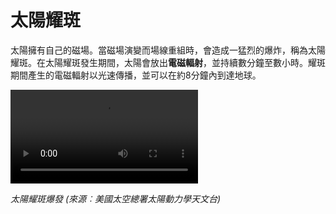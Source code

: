 # 太陽耀斑

太陽擁有自己的磁場。當磁場演變而場線重組時，會造成一猛烈的爆炸，稱為太陽耀斑。在太陽耀斑發生期間，太陽會放出**電磁輻射**，並持續數分鐘至數小時。耀斑期間產生的電磁輻射以光速傳播，並可以在約8分鐘內到達地球。

<video controls>
  <source src="./videos/Blossoming_Blast.mp4" type="video/mp4">
  Your browser does not support HTML5 video.
</video>

*太陽耀斑爆發 (來源︰美國太空總署太陽動力學天文台)*
